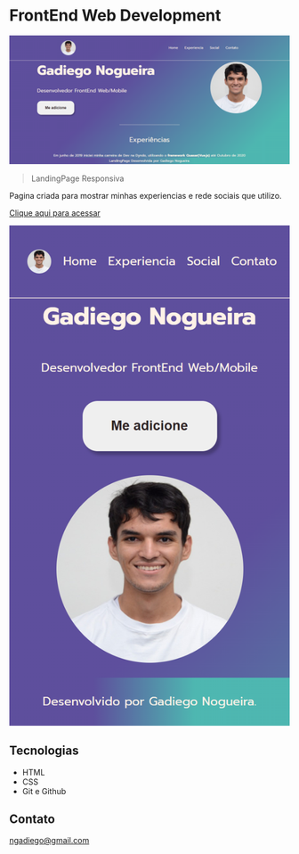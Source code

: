 # FrontEnd Web Development

![preview](./.github/preview.png)

> LandingPage Responsiva

Pagina criada para mostrar minhas experiencias e rede sociais que utilizo.

[Clique aqui para acessar](https://gadiegon.github.io/landing-page/)

![preview](./.github/responsivo.png)

## Tecnologias

- HTML
- CSS
- Git e Github

## Contato

ngadiego@gmail.com
